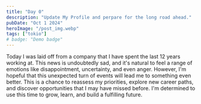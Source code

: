 ```yaml
---
title: "Day 0"
description: "Update My Profile and perpare for the long road ahead."
pubDate: "Oct 1 2024"
heroImage: "/post_img.webp"
tags: ["tokio"]
# badge: "Demo badge"
---
```


Today I was laid off from a company that I have spent the last 12 years working at. This news is undoubtedly sad, and it's natural to feel a range of emotions like disappointment, uncertainty, and even anger. However, I'm hopeful that this unexpected turn of events will lead me to something even better. This is a chance to reassess my priorities, explore new career paths, and discover opportunities that I may have missed before. I'm determined to use this time to grow, learn, and build a fulfilling future.
